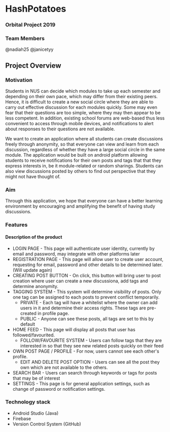 # HashPotatoes
### Orbital Project 2019

### Team Members
@nadiah25 
@janicetyy

## Project Overview

### Motivation
Students in NUS can decide which modules to take up each semester and depending on their own pace, which may differ from their existing peers. Hence, it is difficult to create a new social circle where they are able to carry out effective discussion for each modules quickly. Some may even fear that their questions are too simple, where they may then appear to be less competent. In addition, existing school forums are web-based thus less convenient to access through mobile devices, and notifications to alert about responses to their questions are not available.

We want to create an application where all students can create discussions freely through anonymity, so that everyone can view and learn from each discussion, regardless of whether they have a large social circle in the same module. The application would be built on android platform allowing students to receive notifications for their own posts and tags that that they express interests in, be it module-related or random sharings. Students can also view discussions posted by others to find out perspective that they might not have thought of. 

### Aim
Through this application, we hope that everyone can have a better learning environment by encouraging and amplifying the benefit of having study discussions.

### Features
#### Description of the product
* LOGIN PAGE - This page will authenticate user identity, currently by email and password, may integrate with other platforms later
* REGISTRATION PAGE - This page will allow user to create user account, requesting for email, password and other details to be determined later. (Will update again)
* CREATING POST BUTTON - On click, this button will bring user to post creation where user can create a new discussiona, add tags and determine anonymity.
* TAGGING SYSTEM - This system will  determine visibility of posts. Only one tag can be assigned to each posts to prevent conflict temporarily.
    * PRIVATE - Each tag will have a whitelist where the owner can add users in it and determine their access rights. These tags are pre-created in profile page.
    * PUBLIC - Anyone can see these posts, all tags are set to this by default 
* HOME FEED - This page will display all posts that user has followed/favourited.
    * FOLLOW/FAVOURITE SYSTEM - Users can follow tags that they are interested in so that they see new related posts quickly on their feed
* OWN POST PAGE / PROFILE - For now, users cannot see each other's profile.
    * EDIT AND DELETE POST OPTION - Users can see all the post they own which are not available to the others.
* SEARCH BAR - Users can search through keywords or tags for posts that may be of interest
* SETTINGS - This page is for general application settings, such as change of password or notification settings.

### Technology stack
* Android Studio (Java)
* Firebase
* Version Control System (GitHub)
